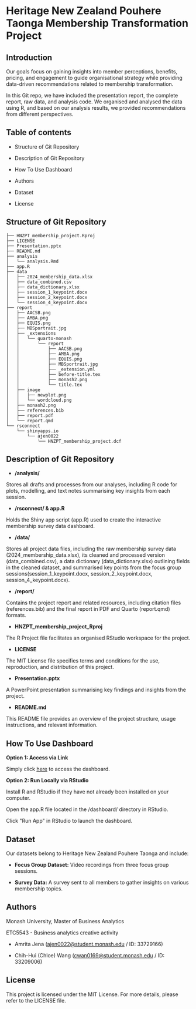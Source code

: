 # Heritage New Zealand Pouhere Taonga Membership Transformation Project 

## Introduction

Our goals focus on gaining insights into member perceptions, benefits, pricing, and engagement to guide organisational strategy while providing data-driven recommendations related to membership transformation.

In this Git repo, we have included the presentation report, the complete report, raw data, and analysis code. We organised and analysed the data using R, and based on our analysis results, we provided recommendations from different perspectives.

## Table of contents

- Structure of Git Repository

- Description of Git Repository

- How To Use Dashboard

- Authors

- Dataset

- License 

## Structure of Git Repository

```
├── HNZPT_membership_project.Rproj
├── LICENSE
├── Presentation.pptx
├── README.md
├── analysis
│   └── analysis.Rmd
├── app.R
├── data
│   ├── 2024_membership_data.xlsx
│   ├── data_combined.csv
│   ├── data_dictionary.xlsx
│   ├── session_1_keypoint.docx
│   ├── session_2_keypoint.docx
│   └── session_4_keypoint.docx
├── report
│   ├── AACSB.png
│   ├── AMBA.png
│   ├── EQUIS.png
│   ├── MBSportrait.jpg
│   ├── _extensions
│   │   └── quarto-monash
│   │       └── report
│   │           ├── AACSB.png
│   │           ├── AMBA.png
│   │           ├── EQUIS.png
│   │           ├── MBSportrait.jpg
│   │           ├── _extension.yml
│   │           ├── before-title.tex
│   │           ├── monash2.png
│   │           └── title.tex
│   ├── image
│   │   ├── newplot.png
│   │   └── wordcloud.png
│   ├── monash2.png
│   ├── references.bib
│   ├── report.pdf
│   └── report.qmd
└── rsconnect
    └── shinyapps.io
        └── ajen0022
            └── HNZPT_membership_project.dcf
```

## Description of Git Repository

- **/analysis/**

Stores all drafts and processes from our analyses, including R code for plots, modelling, and text notes summarising key insights from each session.

- **/rsconnect/ & app.R**

Holds the Shiny app script (app.R) used to create the interactive membership survey data dashboard.

- **/data/**

Stores all project data files, including the raw membership survey data (2024_membership_data.xlsx), its cleaned and processed version (data_combined.csv), a data dictionary (data_dictionary.xlsx) outlining fields in the cleaned dataset, and summarised key points from the focus group sessions(session_1_keypoint.docx, session_2_keypoint.docx, session_4_keypoint.docx).
 
- **/report/**

Contains the project report and related resources, including citation files (references.bib) and the final report in PDF and Quarto (report.qmd) formats.

- **HNZPT_membership_project_Rproj**

The R Project file facilitates an organised RStudio workspace for the project.

- **LICENSE**

The MIT License file specifies terms and conditions for the use, reproduction, and distribution of this project.

- **Presentation.pptx**

A PowerPoint presentation summarising key findings and insights from the project.

- **README.md**

This README file provides an overview of the project structure, usage instructions, and relevant information.


## How To Use Dashboard

**Option 1: Access via Link**

Simply click [here](https://ajen0022.shinyapps.io/HNZPT_membership_project/) to access the dashboard.

**Option 2: Run Locally via RStudio**

Install R and RStudio if they have not already been installed on your computer.

Open the app.R file located in the /dashboard/ directory in RStudio.

Click "Run App" in RStudio to launch the dashboard.


## Dataset

Our datasets belong to Heritage New Zealand Pouhere Taonga and include:

- **Focus Group Dataset:** Video recordings from three focus group sessions.

- **Survey Data:** A survey sent to all members to gather insights on various membership topics.


## Authors

Monash University, Master of Business Analytics

ETC5543 - Business analytics creative activity 

- Amrita Jena (ajen0022@student.monash.edu / ID: 33729166)

- Chih-Hui (Chloe) Wang (cwan0169@student.monash.edu / ID: 33209006)


## License 

This project is licensed under the MIT License. For more details, please refer to the LICENSE file.
